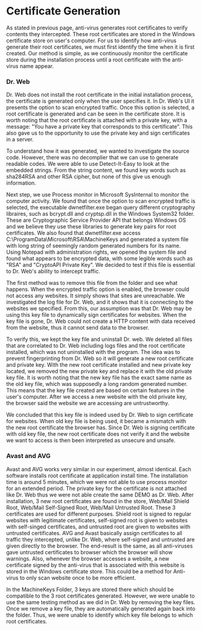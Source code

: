 # Certificate Generation

As stated in previous page, anti-virus generates root certificates to verify contents they intercepted. These root certificates are stored in the Windows certificate store on user's computer. For us to identify how anti-virus generate their root certificates, we must first identify the time when it is first created. Our method is simple, as we continuously monitor the certificate store during the installation process until a root certificate with the anti-virus name appear. 


### Dr. Web
Dr. Web does not install the root certificate in the initial installation process, the certificate is generated only when the user specifies it. In Dr. Web's UI it presents the option to scan encrypted traffic. Once this option is selected, a root certificate is generated and can be seen in the certificate store. It is worth noting that the root certificate is attached with a private key, with a message: "You have a private key that corresponds to this certificate". This also gave us to the opportunity to use the private key and sign certificates in a server. 

To understand how it was generated, we wanted to investigate the source code. However, there was no decomplier that we can use to generate readable codes. We were able to use Detect-It-Easy to look at the embedded strings. From the string content, we found key words such as sha284RSA and other RSA cipher, but none of this give us enough information. 

Next step, we use Process monitor in Microsoft SysInternal to monitor the computer activity. We found that once the option to scan encrypted traffic is selected, the executable dwnetfilter.exe began query different cryptography libraires, such as bcrypt.dll and cryptsp.dll in the Windows System32 folder. These are Cryptographic Service Provider API that belongs Windows OS and we believe they use these libraries to generate key pairs for root certificates. We also found that dwnetfilter.exe access C:\ProgramData\Microsoft\RSA\MachineKeys and generated a system file with long string of seemingly random generated numbers for its name. Using Notepad with administration rights, we opened the system file and found what appears to be encrypted data, with some legible words such as "RSA" and "CryptoAPI Private Key". We decided to test if this file is essential to Dr. Web's ability to intercept traffic. 

The first method was to remove this file from the folder and see what happens. When the encrypted traffic option is enabled, the browser could not access any websites. It simply shows that sites are unreachable. We investigated the log file for Dr. Web, and it shows that it is connecting to the websites we specified. From this, our assumption was that Dr. Web may be using this key file to dynamically sign certificates for websites. When the key file is gone, Dr. Web could not create a HTTP content with data received from the website, thus it cannot send data to the browser. 

To verify this, we kept the key file and uninstall Dr. web. We deleted all files that are correlated to Dr. Web including logs files and the root certificate installed, which was not uninstalled with the program. The idea was to prevent fingerprinting from Dr. Web so it will generate a new root certificate and private key. With the new root certificate installed and new private key located, we removed the new private key and replace it with the old private key file. It is worth noting that the new key file has the exact same name as the old key file, which was supposedly a long random generated number. This means that the key file created are based on certain features in the user's computer. After we access a new website with the old private key, the browser said the website we are accessing are untrustworthy. 

We concluded that this key file is indeed used by Dr. Web to sign certificate for websites. When old key file is being used, it became a mismatch with the new root certificate the browser has. Since Dr. Web is signing certificate with old key file, the new root certificate does not verify it and the website we want to access is then been interpreted as unsecure and unsafe.

  


### Avast and AVG
Avast and AVG works very similar in our experiment, almost identical. Each software installs root certificate at application install time. The installation time is around 5 minutes, which we were not able to use process monitor for an extended period. The private key for the certificate is not attached like Dr. Web thus we were not able create the same DEMO as Dr. Web. After installation, 3 new root certificates are found in the store, Web/Mail Shield Root, Web/Mail Self-Signed Root, Web/Mail Untrusted Root. These 3 certificates are used for different purposes. Shield root is signed to regular websites with legitimate certificates, self-signed root is given to websites with self-singed certificates, and untrusted root are given to websites with untrusted certificates. AVG and Avast basically assign certificates to all traffic they intercepted, unlike Dr. Web, where self-signed and untrusted are given directly to the browser. The end-result is the same, as all anti-viruses gave untrusted certificates to browser which the browser will show warnings. Also, whenever the browser accesses a website, a new certificate signed by the anti-virus that is associated with this website is stored in the Windows certificate store. This could be a method for Anti-virus to only scan website once to be more efficient. 

In the MachineKeys Folder, 3 keys are stored there which should be compatible to the 3 root certificates generated. However, we were unable to use the same testing method as we did in Dr. Web by removing the key files. Once we remove a key file, they are automatically generated again back into the folder. Thus, we were unable to identify which key file belongs to which root certificates.
